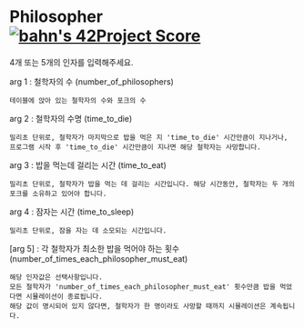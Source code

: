 

# Philosopher  [![bahn's 42Project Score](https://badge42.herokuapp.com/api/project/bahn/philosophers)](https://github.com/JaeSeoKim/badge42)


4개 또는 5개의 인자를 입력해주세요.

arg 1 : 철학자의 수 (number_of_philosophers) 
    
    테이블에 앉아 있는 철학자의 수와 포크의 수
    
arg 2 : 철학자의 수명 (time_to_die)

    밀리초 단위로, 철학자가 마지막으로 밥을 먹은 지 'time_to_die' 시간만큼이 지나거나, 프로그램 시작 후 'time_to_die' 시간만큼이 지나면 해당 철학자는 사망합니다.

arg 3 : 밥을 먹는데 걸리는 시간 (time_to_eat)

    밀리초 단위로, 철학자가 밥을 먹는 데 걸리는 시간입니다. 해당 시간동안, 철학자는 두 개의 포크를 소유하고 있어야 합니다.
    
arg 4 : 잠자는 시간 (time_to_sleep)

    밀리초 단위로, 잠을 자는 데 소모되는 시간입니다.
    
[arg 5] : 각 철학자가 최소한 밥을 먹어야 하는 횟수 (number_of_times_each_philosopher_must_eat)

    해당 인자값은 선택사항입니다.
    모든 철학자가 'number_of_times_each_philosopher_must_eat' 횟수만큼 밥을 먹었다면 시뮬레이션이 종료됩니다.
    해당 값이 명시되어 있지 않다면, 철학자가 한 명이라도 사망할 때까지 시뮬레이션은 계속됩니다.

